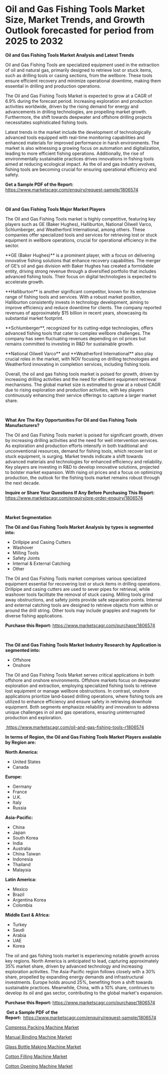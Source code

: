 <p><h1>Oil and Gas Fishing Tools Market Size, Market Trends, and Growth Outlook forecasted for period from 2025 to 2032</h1></p><p><strong>Oil and Gas Fishing Tools Market Analysis and Latest Trends</strong></p>
<p><p>Oil and Gas Fishing Tools are specialized equipment used in the extraction of oil and natural gas, primarily designed to retrieve lost or stuck items, such as drilling tools or casing sections, from the wellbore. These tools ensure efficient recovery and minimize operational downtime, making them essential in drilling and production operations.</p><p>The Oil and Gas Fishing Tools Market is expected to grow at a CAGR of 6.9% during the forecast period. Increasing exploration and production activities worldwide, driven by the rising demand for energy and advancements in drilling technologies, are propelling market growth. Furthermore, the shift towards deepwater and offshore drilling projects necessitates sophisticated fishing tools.</p><p>Latest trends in the market include the development of technologically advanced tools equipped with real-time monitoring capabilities and enhanced materials for improved performance in harsh environments. The market is also witnessing a growing focus on automation and digitalization, leading to more efficient fishing operations. Additionally, the rise of environmentally sustainable practices drives innovations in fishing tools aimed at reducing ecological impact. As the oil and gas industry evolves, fishing tools are becoming crucial for ensuring operational efficiency and safety.</p></p>
<p><strong>Get a Sample PDF of the Report:&nbsp;</strong> <a href="https://www.marketscagr.com/enquiry/request-sample/1806574?utm_campaign=2116&utm_medium=2&utm_source=Github&utm_content=ia&utm_term=11042025&utm_id=oil-and-gas-fishing-tools">https://www.marketscagr.com/enquiry/request-sample/1806574</a></p>
<p>&nbsp;</p>
<p><strong>Oil and Gas Fishing Tools Major Market Players</strong></p>
<p><p>The Oil and Gas Fishing Tools market is highly competitive, featuring key players such as GE (Baker Hughes), Halliburton, National Oilwell Varco, Schlumberger, and Weatherford International, among others. These companies offer specialized tools and services for retrieving lost or stuck equipment in wellbore operations, crucial for operational efficiency in the sector.</p><p>**GE (Baker Hughes)** is a prominent player, with a focus on delivering innovative fishing solutions that enhance recovery capabilities. The merger of GE’s oil and gas division with Baker Hughes has created a formidable entity, driving strong revenue through a diversified portfolio that includes advanced fishing tools. Their focus on digital technologies is expected to accelerate growth.</p><p>**Halliburton** is another significant competitor, known for its extensive range of fishing tools and services. With a robust market position, Halliburton consistently invests in technology development, aiming to improve efficiency and reduce downtime for clients. The company reported revenues of approximately $15 billion in recent years, showcasing its substantial market footprint.</p><p>**Schlumberger**, recognized for its cutting-edge technologies, offers advanced fishing tools that cater to complex wellbore challenges. The company has seen fluctuating revenues depending on oil prices but remains committed to investing in R&D for sustainable growth.</p><p>**National Oilwell Varco** and **Weatherford International** also play crucial roles in the market, with NOV focusing on drilling technologies and Weatherford innovating in completion services, including fishing tools. </p><p>Overall, the oil and gas fishing tools market is poised for growth, driven by increasing drilling activities and the need for efficient equipment retrieval mechanisms. The global market size is estimated to grow at a robust CAGR due to rising exploration and production activities, with key players continuously enhancing their service offerings to capture a larger market share.</p></p>
<p>&nbsp;</p>
<p><strong>What Are The Key Opportunities For Oil and Gas Fishing Tools Manufacturers?</strong></p>
<p><p>The Oil and Gas Fishing Tools market is poised for significant growth, driven by increasing drilling activities and the need for well intervention services. As exploration and production efforts intensify in both traditional and unconventional resources, demand for fishing tools, which recover lost or stuck equipment, is surging. Market trends indicate a shift towards advanced materials and technologies for enhanced efficiency and reliability. Key players are investing in R&D to develop innovative solutions, projected to bolster market expansion. With rising oil prices and a focus on optimizing production, the outlook for the fishing tools market remains robust through the next decade.</p></p>
<p><strong>Inquire or Share Your Questions If Any Before Purchasing This Report:</strong> <a href="https://www.marketscagr.com/enquiry/pre-order-enquiry/1806574?utm_campaign=2116&utm_medium=2&utm_source=Github&utm_content=ia&utm_term=11042025&utm_id=oil-and-gas-fishing-tools">https://www.marketscagr.com/enquiry/pre-order-enquiry/1806574</a></p>
<p>&nbsp;</p>
<p><strong>Market Segmentation</strong></p>
<p><strong>The Oil and Gas Fishing Tools Market Analysis by types is segmented into:</strong></p>
<p><ul><li>Drillpipe and Casing Cutters</li><li>Washover</li><li>Milling Tools</li><li>Safety Joints</li><li>Internal & External Catching</li><li>Other</li></ul></p>
<p><p>The Oil and Gas Fishing Tools market comprises various specialized equipment essential for recovering lost or stuck items in drilling operations. Drillpipe and casing cutters are used to sever pipes for retrieval, while washover tools facilitate the removal of stuck casing. Milling tools grind away obstructions, and safety joints provide safe separation points. Internal and external catching tools are designed to retrieve objects from within or around the drill string. Other tools may include grapples and magnets for diverse fishing applications.</p></p>
<p><strong>Purchase this Report:&nbsp;</strong><a href="https://www.marketscagr.com/purchase/1806574?utm_campaign=2116&utm_medium=2&utm_source=Github&utm_content=ia&utm_term=11042025&utm_id=oil-and-gas-fishing-tools">https://www.marketscagr.com/purchase/1806574</a></p>
<p>&nbsp;</p>
<p><strong>The Oil and Gas Fishing Tools Market Industry Research by Application is segmented into:</strong></p>
<p><ul><li>Offshore</li><li>Onshore</li></ul></p>
<p><p>The Oil and Gas Fishing Tools Market serves critical applications in both offshore and onshore environments. Offshore markets focus on deepwater exploration and extraction, employing specialized fishing tools to retrieve lost equipment or manage wellbore obstructions. In contrast, onshore applications prioritize land-based drilling operations, where fishing tools are utilized to enhance efficiency and ensure safety in retrieving downhole equipment. Both segments emphasize reliability and innovation to address unique challenges in oil and gas operations, ensuring uninterrupted production and exploration.</p></p>
<p><a href="https://www.marketscagr.com/oil-and-gas-fishing-tools-r1806574?utm_campaign=2116&utm_medium=2&utm_source=Github&utm_content=ia&utm_term=11042025&utm_id=oil-and-gas-fishing-tools">&nbsp;https://www.marketscagr.com/oil-and-gas-fishing-tools-r1806574</a></p>
<p><strong>In terms of Region, the Oil and Gas Fishing Tools Market Players available by Region are:</strong></p>
<p>
    <p> <strong> North America: </strong>
        <ul>
            <li>United States</li>
            <li>Canada</li>
        </ul>
        </p> 
    <p> <strong> Europe: </strong>
        <ul>
            <li>Germany</li>
            <li>France</li>
            <li>U.K.</li>
            <li>Italy</li>
            <li>Russia</li>
        </ul>
        </p> 
    <p> <strong> Asia-Pacific: </strong>
        <ul>
            <li>China</li>
            <li>Japan</li>
            <li>South Korea</li>
            <li>India</li>
            <li>Australia</li>
            <li>China Taiwan</li>
            <li>Indonesia</li>
            <li>Thailand</li>
            <li>Malaysia</li>
        </ul>
        </p> 
    <p> <strong> Latin America: </strong>
        <ul>
            <li>Mexico</li>
            <li>Brazil</li>
            <li>Argentina Korea</li>
            <li>Colombia</li>
        </ul>
        </p> 
    <p> <strong> Middle East & Africa: </strong>
        <ul>
            <li>Turkey</li>
            <li>Saudi</li>
            <li>Arabia</li>
            <li>UAE</li>
            <li>Korea</li>
        </ul>
    </p>
    </p>
<p><p>The oil and gas fishing tools market is experiencing notable growth across key regions. North America is anticipated to lead, capturing approximately 35% market share, driven by advanced technology and increasing exploration activities. The Asia-Pacific region follows closely with a 30% share, propelled by expanding energy demands and infrastructural investments. Europe holds around 25%, benefiting from a shift towards sustainable practices. Meanwhile, China, with a 10% share, continues to develop its oil and gas sector, contributing to the global market's expansion.</p></p>
<p><strong>Purchase this Report: </strong><a href="https://www.marketscagr.com/purchase/1806574?utm_campaign=2116&utm_medium=2&utm_source=Github&utm_content=ia&utm_term=11042025&utm_id=oil-and-gas-fishing-tools">https://www.marketscagr.com/purchase/1806574</a></p>
<p>&nbsp;<strong>Get a Sample PDF of the Report:&nbsp;&nbsp;</strong><a href="https://www.marketscagr.com/enquiry/request-sample/1806574?utm_campaign=2116&utm_medium=2&utm_source=Github&utm_content=ia&utm_term=11042025&utm_id=oil-and-gas-fishing-tools">https://www.marketscagr.com/enquiry/request-sample/1806574</a></p>
<p><strong></strong></p>
<p><p><a href="https://github.com/nacarnzina/Market-Research-Report-List-1/blob/main/compress-packing-machine-market.md?utm_campaign=2116&utm_medium=2&utm_source=Github&utm_content=ia&utm_term=11042025&utm_id=oil-and-gas-fishing-tools">Compress Packing Machine Market</a></p><p><a href="https://github.com/giulyankela/Market-Research-Report-List-1/blob/main/manual-binding-machine-market.md?utm_campaign=2116&utm_medium=2&utm_source=Github&utm_content=ia&utm_term=11042025&utm_id=oil-and-gas-fishing-tools">Manual Binding Machine Market</a></p><p><a href="https://github.com/arifasabeygb/Market-Research-Report-List-1/blob/main/glass-bottle-making-machine-market.md?utm_campaign=2116&utm_medium=2&utm_source=Github&utm_content=ia&utm_term=11042025&utm_id=oil-and-gas-fishing-tools">Glass Bottle Making Machine Market</a></p><p><a href="https://github.com/theyasnare5w/Market-Research-Report-List-1/blob/main/cotton-filling-machine-market.md?utm_campaign=2116&utm_medium=2&utm_source=Github&utm_content=ia&utm_term=11042025&utm_id=oil-and-gas-fishing-tools">Cotton Filling Machine Market</a></p><p><a href="https://github.com/kaidaloeckf7/Market-Research-Report-List-1/blob/main/cotton-opening-machine-market.md?utm_campaign=2116&utm_medium=2&utm_source=Github&utm_content=ia&utm_term=11042025&utm_id=oil-and-gas-fishing-tools">Cotton Opening Machine Market</a></p></p>